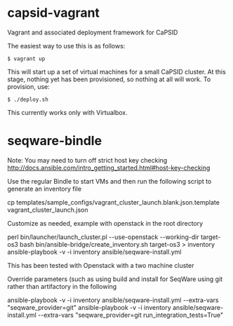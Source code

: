 capsid-vagrant
==============

Vagrant and associated deployment framework for CaPSID

The easiest way to use this is as follows:

```shell
$ vagrant up
```

This will start up a set of virtual machines for a small CaPSID cluster. 
At this stage, nothing yet has been provisioned, so nothing at all will
work. To provision, use:

```shell
$ ./deploy.sh
```

This currently works only with Virtualbox. 

seqware-bindle
==============

Note: You may need to turn off strict host key checking 
http://docs.ansible.com/intro_getting_started.html#host-key-checking

Use the regular Bindle to start VMs and then run the following script to generate an inventory file
   
   cp templates/sample_configs/vagrant_cluster_launch.blank.json.template vagrant_cluster_launch.json

Customize as needed, example with openstack in the root directory
   
   perl bin/launcher/launch_cluster.pl --use-openstack --working-dir target-os3
   bash bin/ansible-bridge/create_inventory.sh target-os3 > inventory
   ansible-playbook -v -i inventory ansible/seqware-install.yml 

This has been tested with Openstack with a two machine cluster

Override parameters (such as using build and install for SeqWare using git rather than artifactory in the following

   ansible-playbook -v -i inventory ansible/seqware-install.yml    --extra-vars "seqware_provider=git" 
   ansible-playbook -v -i inventory ansible/seqware-install.yml    --extra-vars "seqware_provider=git run_integration_tests=True" 
